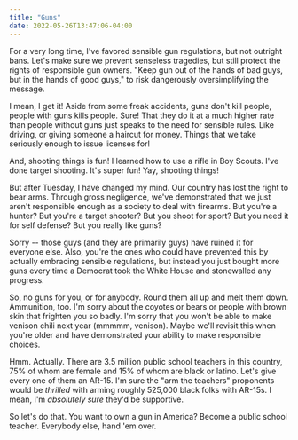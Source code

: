 ```yaml
---
title: "Guns"
date: 2022-05-26T13:47:06-04:00
---
```


For a very long time, I've favored sensible gun regulations, but not outright bans. Let's make sure we prevent senseless tragedies, but still protect the rights of responsible gun owners. "Keep gun out of the hands of bad guys, but in the hands of good guys," to risk dangerously oversimplifying the message.

I mean, I get it! Aside from some freak accidents, guns don't kill people, people with guns kills people. Sure! That they do it at a much higher rate than people without guns just speaks to the need for sensible rules. Like driving, or giving someone a haircut for money. Things that we take seriously enough to issue licenses for!

And, shooting things is fun! I learned how to use a rifle in Boy Scouts. I've done target shooting. It's super fun! Yay, shooting things!

But after Tuesday, I have changed my mind. Our country has lost the right to bear arms. Through gross negligence, we've demonstrated that we just aren't responsible enough as a society to deal with firearms. But you're a hunter? But you're a target shooter? But you shoot for sport? But you need it for self defense? But you really like guns?

Sorry -- those guys (and they are primarily guys) have ruined it for everyone else. Also, you're the ones who could have prevented this by actually embracing sensible regulations, but instead you just bought more guns every time a Democrat took the White House and stonewalled any progress.

So, no guns for you, or for anybody. Round them all up and melt them down. Ammunition, too. I'm sorry about the coyotes or bears or people with brown skin that frighten you so badly. I'm sorry that you won't be able to make venison chili next year (mmmmm, venison). Maybe we'll revisit this when you're older and have demonstrated your ability to make responsible choices.

Hmm. Actually. There are 3.5 million public school teachers in this country, 75% of whom are female and 15% of whom are black or latino. Let's give every one of them an AR-15. I'm sure the "arm the teachers" proponents would be *thrilled* with arming roughly 525,000 black folks with AR-15s. I mean, I'm *absolutely sure* they'd be supportive.

So let's do that. You want to own a gun in America? Become a public school teacher. Everybody else, hand 'em over.
